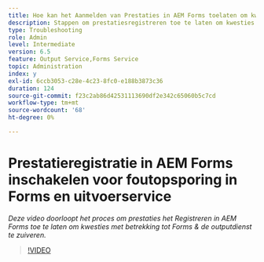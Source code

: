 ```yaml
---
title: Hoe kan het Aanmelden van Prestaties in AEM Forms toelaten om kwesties met betrekking tot Forms en de outputdienst te zuiveren
description: Stappen om prestatiesregistreren toe te laten om kwesties met betrekking tot Forms of de outputdienst te zuiveren
type: Troubleshooting
role: Admin
level: Intermediate
version: 6.5
feature: Output Service,Forms Service
topic: Administration
index: y
exl-id: 6ccb3053-c28e-4c23-8fc0-e188b3873c36
duration: 124
source-git-commit: f23c2ab86d42531113690df2e342c65060b5c7cd
workflow-type: tm+mt
source-wordcount: '68'
ht-degree: 0%

---
```


# Prestatieregistratie in AEM Forms inschakelen voor foutopsporing in Forms en uitvoerservice

*Deze video doorloopt het proces om prestaties het Registreren in AEM Forms toe te laten om kwesties met betrekking tot Forms &amp; de outputdienst te zuiveren.*

>[!VIDEO](https://video.tv.adobe.com/v/335499?quality=12&learn=on)

